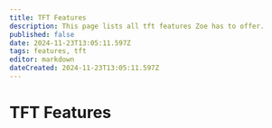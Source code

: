 ```yaml
---
title: TFT Features
description: This page lists all tft features Zoe has to offer.
published: false
date: 2024-11-23T13:05:11.597Z
tags: features, tft
editor: markdown
dateCreated: 2024-11-23T13:05:11.597Z
---
```


# TFT Features


